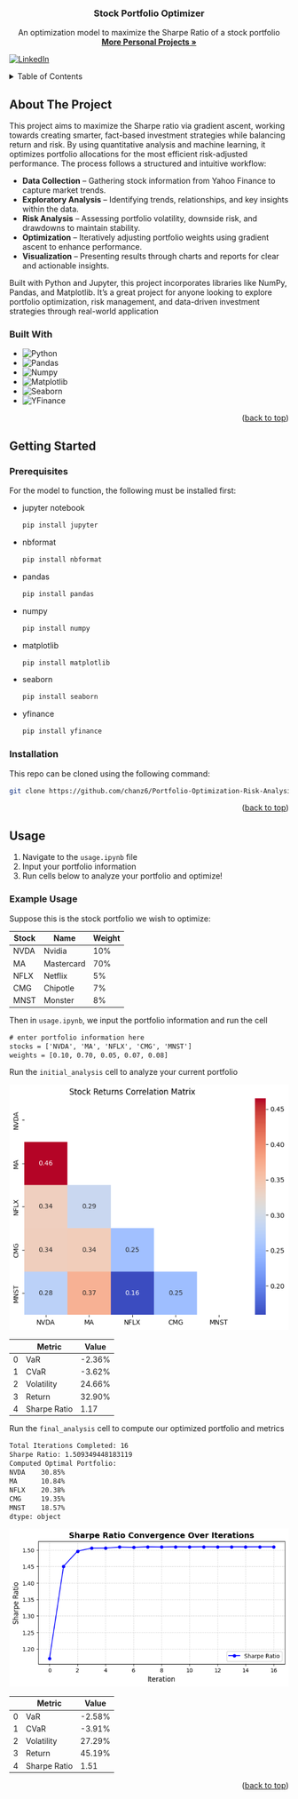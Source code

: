 <a id="readme-top"></a>

<!-- PROJECT LOGO -->

  <h3 align="center">Stock Portfolio Optimizer</h3>

  <p align="center">
    An optimization model to maximize the Sharpe Ratio of a stock portfolio
    <br />
    <a href="https://github.com/chanz6"><strong>More Personal Projects »</strong></a>
    <br />
  </p>
</div>

[![LinkedIn][linkedin-shield]][linkedin-url]

<!-- TABLE OF CONTENTS -->
<details>
  <summary>Table of Contents</summary>
  <ol>
    <li>
      <a href="#about-the-project">About The Project</a>
      <ul>
        <li><a href="#built-with">Built With</a></li>
      </ul>
    </li>
    <li>
      <a href="#getting-started">Getting Started</a>
      <ul>
        <li><a href="#prerequisites">Prerequisites</a></li>
        <li><a href="#installation">Installation</a></li>
      </ul>
    </li>
    <li><a href="#usage">Usage</a></li>
  </ol>
</details>

<!-- ABOUT THE PROJECT -->
## About The Project

This project aims to maximize the Sharpe ratio via gradient ascent, working towards creating smarter, fact-based investment strategies while balancing return and risk. By using quantitative analysis and machine learning, it optimizes portfolio allocations for the most efficient risk-adjusted performance. The process follows a structured and intuitive workflow:

- **Data Collection** – Gathering stock information from Yahoo Finance to capture market trends.
- **Exploratory Analysis** – Identifying trends, relationships, and key insights within the data.
- **Risk Analysis** – Assessing portfolio volatility, downside risk, and drawdowns to maintain stability.
- **Optimization** – Iteratively adjusting portfolio weights using gradient ascent to enhance performance.
- **Visualization** – Presenting results through charts and reports for clear and actionable insights.

Built with Python and Jupyter, this project incorporates libraries like NumPy, Pandas, and Matplotlib. It’s a great project for anyone looking to explore portfolio optimization, risk management, and data-driven investment strategies through real-world application

### Built With

* ![Python][Python]
* ![Pandas][Pandas]
* ![Numpy][Numpy]
* ![Matplotlib][Matplotlib]
* ![Seaborn][Seaborn]
* ![YFinance][YFinance]

<p align="right">(<a href="#readme-top">back to top</a>)</p>

<!-- GETTING STARTED -->
## Getting Started

### Prerequisites

For the model to function, the following must be installed first:
* jupyter notebook
  ```sh
  pip install jupyter
  ```
* nbformat
  ```sh
  pip install nbformat
  ```
* pandas
  ```sh
  pip install pandas
  ```
* numpy
  ```sh
  pip install numpy
  ```
* matplotlib
  ```sh
  pip install matplotlib
  ```
* seaborn
  ```sh
  pip install seaborn
  ```
* yfinance
  ```sh
  pip install yfinance
  ```

### Installation

This repo can be cloned using the following command:
   ```sh
   git clone https://github.com/chanz6/Portfolio-Optimization-Risk-Analysis.git
   ```

<p align="right">(<a href="#readme-top">back to top</a>)</p>

<!-- USAGE EXAMPLES -->
## Usage

1. Navigate to the `usage.ipynb` file
2. Input your portfolio information
3. Run cells below to analyze your portfolio and optimize!

### Example Usage

Suppose this is the stock portfolio we wish to optimize:

| Stock | Name | Weight |
|-|-|-|
| NVDA | Nvidia | 10% |
| MA | Mastercard | 70% |
| NFLX | Netflix | 5% |
| CMG | Chipotle | 7% |
| MNST | Monster | 8% |

Then in `usage.ipynb`, we input the portfolio information and run the cell

```
# enter portfolio information here
stocks = ['NVDA', 'MA', 'NFLX', 'CMG', 'MNST']
weights = [0.10, 0.70, 0.05, 0.07, 0.08]
```

Run the `initial_analysis` cell to analyze your current portfolio

![Correlation matrix](/images/4.PNG)

| | Metric | Value |
|-|-|-|
|0|VaR|-2.36%|
|1|CVaR|-3.62%|
|2|Volatility|24.66%|
|3|Return|32.90%|
|4|Sharpe Ratio|1.17|

Run the `final_analysis` cell to compute our optimized portfolio and metrics

```
Total Iterations Completed: 16
Sharpe Ratio: 1.509349448183119
Computed Optimal Portfolio:
NVDA    30.85%
MA      10.84%
NFLX    20.38%
CMG     19.35%
MNST    18.57%
dtype: object
```

![Convergence](/images/5.PNG)

| | Metric | Value |
|-|-|-|
|0|VaR|-2.58%|
|1|CVaR|-3.91%|
|2|Volatility|27.29%|
|3|Return|45.19%|
|4|Sharpe Ratio|1.51|

<p align="right">(<a href="#readme-top">back to top</a>)</p>

[linkedin-shield]: https://img.shields.io/badge/-LinkedIn-black.svg?style=for-the-badge&logo=linkedin&colorB=0077B5
[linkedin-url]: https://www.linkedin.com/in/zachary-chann/
[product-screenshot]: images/screenshot.png
[Python]: https://img.shields.io/badge/python-000000?style=for-the-badge&logo=python&logoColor=blue
[Pandas]: https://img.shields.io/badge/Pandas-000bff?style=for-the-badge&logo=pandas&logoColor=purple
[Numpy]: https://img.shields.io/badge/NumPy-ad526f?style=for-the-badge&logo=NumPy&logoColor=blue
[Matplotlib]: https://img.shields.io/badge/Matplotlib-DD0031?style=for-the-badge&logo=matplotlib&logoColor=white
[Seaborn]: https://img.shields.io/badge/Seaborn-4A4A55?style=for-the-badge&logo=seaborn&logoColor=FF3E00
[Yfinance]: https://img.shields.io/badge/yfinance-563D7C?style=for-the-badge&logo=&logoColor=white
